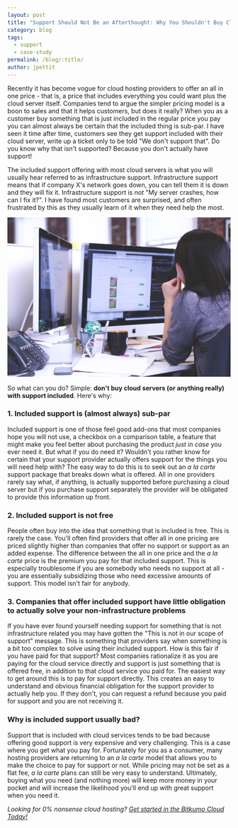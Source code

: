```yaml
---
layout: post
title: "Support Should Not Be an Afterthought: Why You Shouldn't Buy Cloud Services With Support Baked-In"
category: blog
tags:
  - support
  - case-study
permalink: /blog/:title/
author: jpettit
---
```


Recently it has become vogue for cloud hosting providers to offer an all in one price - that is, a price that includes everything you could want plus the cloud server itself. Companies tend to argue the simpler pricing model is a boon to sales and that it helps customers, but does it really? When you as a customer buy something that is just included in the regular price you pay you can almost always be certain that the included thing is sub-par. I have seen it time after time, customers see they get support included with their cloud server, write up a ticket only to be told "We don't support that". Do you know why that isn't supported? Because you don't actually have support!

The included support offering with most cloud servers is what you will usually hear referred to as infrastructure support. Infrastructure support means that if company X's network goes down, you can tell them it is down and they will fix it. Infrastructure support is _not_ "My server crashes, how can I fix it?". I have found most customers are surprised, and often frustrated by this as they usually learn of it when they need help the most.

<img class="img-responsive" src="/images/blog/support-stock.jpg" alt="Support">

So what can you do? Simple: **don't buy cloud servers (or anything really) with support included**. Here's why:

### 1. Included support is (almost always) sub-par

Included support is one of those feel good add-ons that most companies hope you will not use, a checkbox on a comparison table, a feature that might make you feel better about purchasing the product _just in case_ you ever need it. But what if you do need it? Wouldn't you rather know for certain that your support provider actually offers support for the things you will need help with? The easy way to do this is to seek out an _a la carte_ support package that breaks down what is offered. All in one providers rarely say what, if anything, is actually supported before purchasing a cloud server but if you purchase support separately the provider will be obligated to provide this information up front.

### 2. Included support is not free

People often buy into the idea that something that is included is free. This is rarely the case. You'll often find providers that offer all in one pricing are priced slightly higher than companies that offer no support or support as an added expense. The difference between the all in one price and the _a la carte_ price is the premium you pay for that included support. This is especially troublesome if you are somebody who needs no support at all - you are essentially subsidizing those who need excessive amounts of support. This model isn't fair for anybody.

### 3. Companies that offer included support have little obligation to actually solve your non-infrastructure problems

If you have ever found yourself needing support for something that is not infrastructure related you may have gotten the "This is not in our scope of support" message. This is something that providers say when something is a bit too complex to solve using their included support. How is this fair if you have paid for that support? Most companies rationalize it as you are paying for the cloud service directly and support is just something that is offered free, in addition to that cloud service you paid for. The easiest way to get around this is to pay for support directly. This creates an easy to understand and obvious financial obligation for the support provider to actually help you. If they don't, you can request a refund because you paid for support and you are not receiving it.

### Why is included support usually bad?

Support that is included with cloud services tends to be bad because offering good support is very expensive and very challenging. This is a case where you get what you pay for. Fortunately for you as a consumer, many hosting providers are returning to an _a la carte_ model that allows you to make the choice to pay for support or not.  While pricing may not be set as a flat fee, _a la carte_ plans can still be very easy to understand. Ultimately, buying what you need (and nothing more) will keep more money in your pocket and will increase the likelihood you'll end up with great support when you need it.

*Looking for 0% nonsense cloud hosting? [Get started in the Bitkumo Cloud Today!](https://app.bitkumo.com/auth/register)*